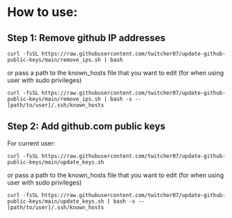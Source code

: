 # How to use:

## Step 1: Remove github IP addresses
```
curl -fsSL https://raw.githubusercontent.com/twitcher07/update-github-public-keys/main/remove_ips.sh | bash
```
or pass a path to the known_hosts file that you want to edit (for when using user with sudo privileges)
```
curl -fsSL https://raw.githubusercontent.com/twitcher07/update-github-public-keys/main/remove_ips.sh | bash -s -- [path/to/user]/.ssh/known_hosts
```
## Step 2: Add github.com public keys
For current user:

```
curl -fsSL https://raw.githubusercontent.com/twitcher07/update-github-public-keys/main/update_keys.sh
```
or pass a path to the known_hosts file that you want to edit (for when using user with sudo privileges)
```
curl -fsSL https://raw.githubusercontent.com/twitcher07/update-github-public-keys/main/update_keys.sh | bash -s -- [path/to/user]/.ssh/known_hosts
```
